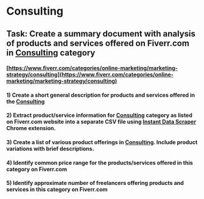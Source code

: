 # Consulting
## Task: Create a summary document with analysis of products and services offered on Fiverr.com in [Consulting](https://www.fiverr.com/categories/online-marketing/marketing-strategy/consulting) category
#### [https://www.fiverr.com/categories/online-marketing/marketing-strategy/consulting](https://www.fiverr.com/categories/online-marketing/marketing-strategy/consulting)
#### 1) Create a short general description for products and services offered in the [Consulting](https://www.fiverr.com/categories/online-marketing/marketing-strategy/consulting)
#### 2) Extract product/service information for [Consulting](https://www.fiverr.com/categories/online-marketing/marketing-strategy/consulting) category as listed on Fiverr.com website into a separate CSV file using [Instant Data Scraper](https://chrome.google.com/webstore/detail/instant-data-scraper/ofaokhiedipichpaobibbnahnkdoiiah) Chrome extension.
#### 3) Create a list of various product offerings in [Consulting](https://www.fiverr.com/categories/online-marketing/marketing-strategy/consulting). Include product variations with brief descriptions.
#### 4) Identify common price range for the products/services offered in this category on Fiverr.com
#### 5) Identify approximate number of freelancers offering products and services in this category on Fiverr.com
